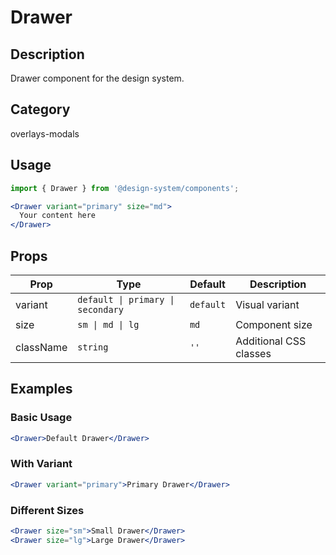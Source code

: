 # Drawer

## Description
Drawer component for the design system.

## Category
overlays-modals

## Usage

```jsx
import { Drawer } from '@design-system/components';

<Drawer variant="primary" size="md">
  Your content here
</Drawer>
```

## Props

| Prop | Type | Default | Description |
|------|------|---------|-------------|
| variant | `default \| primary \| secondary` | `default` | Visual variant |
| size | `sm \| md \| lg` | `md` | Component size |
| className | `string` | `''` | Additional CSS classes |

## Examples

### Basic Usage
```jsx
<Drawer>Default Drawer</Drawer>
```

### With Variant
```jsx
<Drawer variant="primary">Primary Drawer</Drawer>
```

### Different Sizes
```jsx
<Drawer size="sm">Small Drawer</Drawer>
<Drawer size="lg">Large Drawer</Drawer>
```
